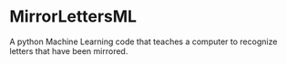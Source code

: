 # MirrorLettersML
A python Machine Learning code that teaches a computer to recognize letters that have been mirrored.

